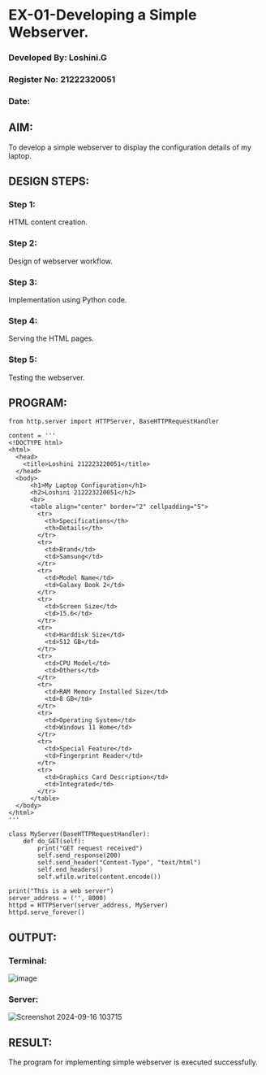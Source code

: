 # EX-01-Developing a Simple Webserver.
### Developed By: Loshini.G
### Register No: 21222320051
### Date:

## AIM:
To develop a simple webserver to display the configuration details of my laptop.

## DESIGN STEPS:

### Step 1: 
HTML content creation.

### Step 2:
Design of webserver workflow.

### Step 3:
Implementation using Python code.

### Step 4:
Serving the HTML pages.

### Step 5:
Testing the webserver.

## PROGRAM:
```
from http.server import HTTPServer, BaseHTTPRequestHandler

content = '''
<!DOCTYPE html>
<html>
  <head>
    <title>Loshini 212223220051</title>
  </head>
  <body>
      <h1>My Laptop Configuration</h1>
      <h2>Loshini 212223220051</h2>
      <br>
      <table align="center" border="2" cellpadding="5">
        <tr>
          <th>Specifications</th>
          <th>Details</th>
        </tr>
        <tr>
          <td>Brand</td>
          <td>Samsung</td>
        </tr>
        <tr>
          <td>Model Name</td>
          <td>Galaxy Book 2</td>
        </tr>
        <tr>
          <td>Screen Size</td>
          <td>15.6</td>
        </tr>
        <tr>
          <td>Harddisk Size</td>
          <td>512 GB</td>
        </tr>
        <tr>
          <td>CPU Model</td>
          <td>Others</td>
        </tr>
        <tr>
          <td>RAM Memory Installed Size</td>
          <td>8 GB</td>
        </tr>
        <tr>
          <td>Operating System</td>
          <td>Windows 11 Home</td>
        </tr>
        <tr>
          <td>Special Feature</td>
          <td>Fingerprint Reader</td>
        </tr>
        <tr>
          <td>Graphics Card Description</td>
          <td>Integrated</td>
        </tr>
      </table>
  </body>
</html>
'''

class MyServer(BaseHTTPRequestHandler):
    def do_GET(self):
        print("GET request received")
        self.send_response(200)
        self.send_header("Content-Type", "text/html")
        self.end_headers()
        self.wfile.write(content.encode())

print("This is a web server")
server_address = ('', 8000)
httpd = HTTPServer(server_address, MyServer)
httpd.serve_forever()
```
## OUTPUT:

### Terminal:
![image](https://github.com/user-attachments/assets/0c0b963a-b37f-46e9-8929-a4fe664c8e4d)

### Server:
![Screenshot 2024-09-16 103715](https://github.com/user-attachments/assets/fc6b037c-1724-437c-bbde-e0c4322d7018)

## RESULT:
The program for implementing simple webserver is executed successfully.
